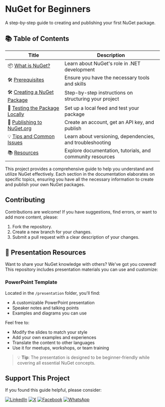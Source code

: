 # NuGet for Beginners

A step-by-step guide to creating and publishing your first NuGet package.




## 📚 Table of Contents

| Title                      | Description                       |
|-----------------------------|-----------------------------------|
| 📦 [What is NuGet?](docs/what-is-nuget.md) | Learn about NuGet's role in .NET development |
| 🛠️ [Prerequisites](docs/prerequisites.md) | Ensure you have the necessary tools and skills |
| 🛠️ [Creating a NuGet Package](docs/creating-a-nuget-package.md) | Step-by-step instructions on structuring your project |
| 🧪 [Testing the Package Locally](docs/testing-the-package-locally.md) | Set up a local feed and test your package |
| 🚀 [Publishing to NuGet.org](docs/publishing-to-nuget-org.md) | Create an account, get an API key, and publish |
| 💡 [Tips and Common Issues](docs/tips-and-common-issues.md) | Learn about versioning, dependencies, and troubleshooting |
| 📚 [Resources](docs/resources.md) | Explore documentation, tutorials, and community resources |



This project provides a comprehensive guide to help you understand and utilize NuGet effectively. Each section in the documentation elaborates on specific topics, ensuring you have all the necessary information to create and publish your own NuGet packages.

## Contributing

Contributions are welcome! If you have suggestions, find errors, or want to add more content, please:

1.  Fork the repository.
2.  Create a new branch for your changes.
3.  Submit a pull request with a clear description of your changes.

## 🎯 Presentation Resources

Want to share your NuGet knowledge with others? We've got you covered! This repository includes presentation materials you can use and customize:

### PowerPoint Template
Located in the `/presentation` folder, you'll find:
- A customizable PowerPoint presentation
- Speaker notes and talking points
- Examples and diagrams you can use

Feel free to:
- Modify the slides to match your style
- Add your own examples and experiences
- Translate the content to other languages
- Use it for meetups, workshops, or team training

> 💡 **Tip**: The presentation is designed to be beginner-friendly while covering all essential NuGet concepts.


## Support This Project

If you found this guide helpful, please consider:

 [![LinkedIn](https://img.shields.io/badge/Share-LinkedIn-blue?style=for-the-badge&logo=linkedin)](https://www.linkedin.com/shareArticle?title=NuGet%20for%20Beginners&url=https://github.com/lukepadiachy/nuget-for-beginners)
[![X](https://img.shields.io/badge/Share-X-1DA1F2?style=for-the-badge&logo=twitter)](https://twitter.com/intent/tweet?text=Check%20out%20this%20NuGet%20guide%20for%20beginners!%20https://github.com/lukepadiachy/nuget-for-beginners)
[![Facebook](https://img.shields.io/badge/Share-Facebook-1877F2?style=for-the-badge&logo=facebook)](https://www.facebook.com/sharer/sharer.php?u=https://github.com/lukepadiachy/nuget-for-beginners)
[![WhatsApp](https://img.shields.io/badge/Share-WhatsApp-25D366?style=for-the-badge&logo=whatsapp)](https://api.whatsapp.com/send?text=Check%20out%20this%20NuGet%20guide%20for%20beginners!%20https://github.com/lukepadiachy/nuget-for-beginners)